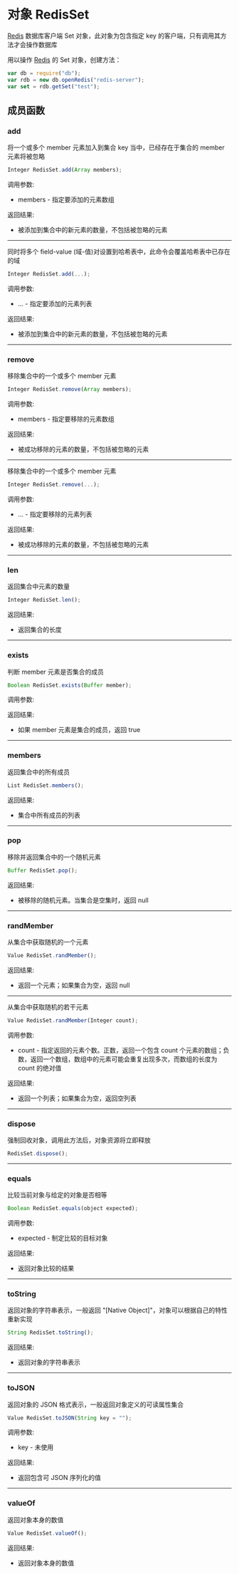 # 对象 RedisSet
[Redis](Redis.md) 数据库客户端 Set 对象，此对象为包含指定 key 的客户端，只有调用其方法才会操作数据库

用以操作 [Redis](Redis.md) 的 Set 对象，创建方法：
```JavaScript
var db = require("db");
var rdb = new db.openRedis("redis-server");
var set = rdb.getSet("test");
```
## 成员函数
        
### add
将一个或多个 member 元素加入到集合 key 当中，已经存在于集合的 member 元素将被忽略
```JavaScript
Integer RedisSet.add(Array members);
```

调用参数:
* members - 指定要添加的元素数组

返回结果:
* 被添加到集合中的新元素的数量，不包括被忽略的元素

--------------------------
同时将多个 field-value (域-值)对设置到哈希表中，此命令会覆盖哈希表中已存在的域
```JavaScript
Integer RedisSet.add(...);
```

调用参数:
* ... - 指定要添加的元素列表

返回结果:
* 被添加到集合中的新元素的数量，不包括被忽略的元素

--------------------------
### remove
移除集合中的一个或多个 member 元素
```JavaScript
Integer RedisSet.remove(Array members);
```

调用参数:
* members - 指定要移除的元素数组

返回结果:
* 被成功移除的元素的数量，不包括被忽略的元素

--------------------------
移除集合中的一个或多个 member 元素
```JavaScript
Integer RedisSet.remove(...);
```

调用参数:
* ... - 指定要移除的元素列表

返回结果:
* 被成功移除的元素的数量，不包括被忽略的元素

--------------------------
### len
返回集合中元素的数量
```JavaScript
Integer RedisSet.len();
```

返回结果:
* 返回集合的长度

--------------------------
### exists
判断 member 元素是否集合的成员
```JavaScript
Boolean RedisSet.exists(Buffer member);
```

调用参数:

返回结果:
* 如果 member 元素是集合的成员，返回 true

--------------------------
### members
返回集合中的所有成员
```JavaScript
List RedisSet.members();
```

返回结果:
* 集合中所有成员的列表

--------------------------
### pop
移除并返回集合中的一个随机元素
```JavaScript
Buffer RedisSet.pop();
```

返回结果:
* 被移除的随机元素。当集合是空集时，返回 null

--------------------------
### randMember
从集合中获取随机的一个元素
```JavaScript
Value RedisSet.randMember();
```

返回结果:
* 返回一个元素；如果集合为空，返回 null

--------------------------
从集合中获取随机的若干元素
```JavaScript
Value RedisSet.randMember(Integer count);
```

调用参数:
* count - 指定返回的元素个数。正数，返回一个包含 count 个元素的数组；负数，返回一个数组，数组中的元素可能会重复出现多次，而数组的长度为 count 的绝对值

返回结果:
* 返回一个列表；如果集合为空，返回空列表

--------------------------
### dispose
强制回收对象，调用此方法后，对象资源将立即释放
```JavaScript
RedisSet.dispose();
```

--------------------------
### equals
比较当前对象与给定的对象是否相等
```JavaScript
Boolean RedisSet.equals(object expected);
```

调用参数:
* expected - 制定比较的目标对象

返回结果:
* 返回对象比较的结果

--------------------------
### toString
返回对象的字符串表示，一般返回 "[Native Object]"，对象可以根据自己的特性重新实现
```JavaScript
String RedisSet.toString();
```

返回结果:
* 返回对象的字符串表示

--------------------------
### toJSON
返回对象的 JSON 格式表示，一般返回对象定义的可读属性集合
```JavaScript
Value RedisSet.toJSON(String key = "");
```

调用参数:
* key - 未使用

返回结果:
* 返回包含可 JSON 序列化的值

--------------------------
### valueOf
返回对象本身的数值
```JavaScript
Value RedisSet.valueOf();
```

返回结果:
* 返回对象本身的数值

